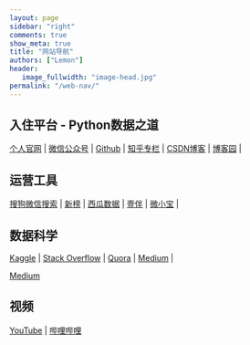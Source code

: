 ```yaml
---
layout: page
sidebar: "right"
comments: true
show_meta: true
title: "网站导航"
authors: ["Lemon"]
header:
   image_fullwidth: "image-head.jpg"
permalink: "/web-nav/"
---
```


## 入住平台 - Python数据之道

<a href="http://liyangbit.com/" target="blank">个人官网</a> \| <a href="http://weixin.sogou.com/weixin?type=1&s_from=input&query=%22python%E6%95%B0%E6%8D%AE%E4%B9%8B%E9%81%93%22&ie=utf8&_sug_=n&_sug_type_=&w=01019900&sut=7317&sst0=1508512668787&lkt=2%2C1508512663537%2C1508512667055" target="blank">微信公众号</a> \| <a href="https://github.com/liyangbit" target="blank">Github</a> \| <a href="https://zhuanlan.zhihu.com/lemonbit" target="blank">知乎专栏</a> \| <a href="https://blog.csdn.net/lemonbit" target="blank">CSDN博客</a> \| <a href="https://www.cnblogs.com/lemonbit/" target="blank">博客园</a> \|

## 运营工具

<a href="https://weixin.sogou.com/" target="blank">搜狗微信搜索</a> \| <a href="https://www.newrank.cn/" target="blank">新榜</a> \| <a href="http://data.xiguaji.com/" target="blank">西瓜数据</a> \| <a href="https://yiban.io/" target="blank">壹伴</a> \| <a href="https://www.wxb.com/" target="blank">微小宝</a> \| 



## 数据科学

<a href="https://www.kaggle.com/" target="blank">Kaggle</a> \| <a href="https://stackoverflow.com/" target="blank">Stack Overflow</a> \| <a href="https://www.quora.com/" target="blank">Quora</a> \| <a href="https://medium.com/" target="blank">Medium</a> \| 


<a href="https://medium.com/" target="blank">Medium</a>


## 视频

<a href="https://www.youtube.com" target="blank">YouTube</a> \| <a href="https://www.bilibili.com/" target="blank">哔哩哔哩</a>

